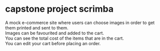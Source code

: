 # capstone project scrimba

A mock e-commerce site where users can choose images in order to get them printed and sent to them.<br/>
Images can be favourited and added to the cart. <br/>
You can see the total cost of the items that are in the cart. <br/>
You can edit your cart before placing an order. <br/>
